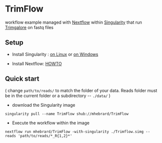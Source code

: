 # TrimFlow
workflow example managed with [Nextflow](https://www.nextflow.io/) within [Singularity](http://singularity.lbl.gov/) that run [Trimgalore](https://github.com/FelixKrueger/TrimGalore) on fastq files

## Setup
* Install Singularity : [on Linux](http://singularity.lbl.gov/install-linux) or [on Windows](http://singularity.lbl.gov/install-windows)

* Install Nextflow: [HOWTO](https://www.nextflow.io/#GetStarted)

## Quick start
( change ```path/to/reads/``` to match the folder of your data.
Reads folder must be in the current folder or a subdirectory -- ```./data/``` )

[//]: # (* let nextflow download the workflow files and the singularity image automatically)
[//]: # (nextflow run mhebrard/TrimFlow  --reads 'path/to/reads/*_R{1,2}*')

[//]: # (* download the workflow files manually)
[//]: # (nextflow pull mhebrard/TrimFlow)

* download the Singularity image

```
singularity pull --name TrimFlow shub://mhebrard/TrimFlow
```

* Execute the workflow within the image

 ```
 nextflow run mhebrard/TrimFlow -with-singularity ./Trimflow.simg --reads 'path/to/reads/*_R{1,2}*'
```
